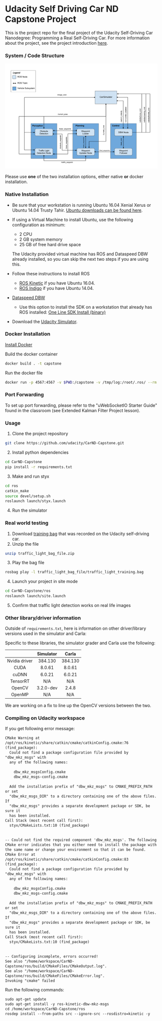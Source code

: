 # Udacity Self Driving Car ND Capstone Project

This is the project repo for the final project of the Udacity Self-Driving Car Nanodegree: Programming a Real Self-Driving Car. For more information about the project, see the project introduction [here](https://classroom.udacity.com/nanodegrees/nd013/parts/6047fe34-d93c-4f50-8336-b70ef10cb4b2/modules/e1a23b06-329a-4684-a717-ad476f0d8dff/lessons/462c933d-9f24-42d3-8bdc-a08a5fc866e4/concepts/5ab4b122-83e6-436d-850f-9f4d26627fd9).


### System / Code Structure

![System Overview](imgs/final-project-ros-graph-v2.png "System Overview")


Please use **one** of the two installation options, either native **or** docker installation.

### Native Installation

* Be sure that your workstation is running Ubuntu 16.04 Xenial Xerus or Ubuntu 14.04 Trusty Tahir. [Ubuntu downloads can be found here](https://www.ubuntu.com/download/desktop).
* If using a Virtual Machine to install Ubuntu, use the following configuration as minimum:
  * 2 CPU
  * 2 GB system memory
  * 25 GB of free hard drive space

  The Udacity provided virtual machine has ROS and Dataspeed DBW already installed, so you can skip the next two steps if you are using this.

* Follow these instructions to install ROS
  * [ROS Kinetic](http://wiki.ros.org/kinetic/Installation/Ubuntu) if you have Ubuntu 16.04.
  * [ROS Indigo](http://wiki.ros.org/indigo/Installation/Ubuntu) if you have Ubuntu 14.04.
* [Dataspeed DBW](https://bitbucket.org/DataspeedInc/dbw_mkz_ros)
  * Use this option to install the SDK on a workstation that already has ROS installed: [One Line SDK Install (binary)](https://bitbucket.org/DataspeedInc/dbw_mkz_ros/src/81e63fcc335d7b64139d7482017d6a97b405e250/ROS_SETUP.md?fileviewer=file-view-default)
* Download the [Udacity Simulator](https://github.com/udacity/CarND-Capstone/releases).

### Docker Installation
[Install Docker](https://docs.docker.com/engine/installation/)

Build the docker container
```bash
docker build . -t capstone
```

Run the docker file
```bash
docker run -p 4567:4567 -v $PWD:/capstone -v /tmp/log:/root/.ros/ --rm -it capstone
```

### Port Forwarding
To set up port forwarding, please refer to the "uWebSocketIO Starter Guide" found in the classroom (see Extended Kalman Filter Project lesson).

### Usage

1. Clone the project repository
```bash
git clone https://github.com/udacity/CarND-Capstone.git
```

2. Install python dependencies
```bash
cd CarND-Capstone
pip install -r requirements.txt
```
3. Make and run styx
```bash
cd ros
catkin_make
source devel/setup.sh
roslaunch launch/styx.launch
```
4. Run the simulator

### Real world testing
1. Download [training bag](https://s3-us-west-1.amazonaws.com/udacity-selfdrivingcar/traffic_light_bag_file.zip) that was recorded on the Udacity self-driving car.
2. Unzip the file
```bash
unzip traffic_light_bag_file.zip
```
3. Play the bag file
```bash
rosbag play -l traffic_light_bag_file/traffic_light_training.bag
```
4. Launch your project in site mode
```bash
cd CarND-Capstone/ros
roslaunch launch/site.launch
```
5. Confirm that traffic light detection works on real life images

### Other library/driver information
Outside of `requirements.txt`, here is information on other driver/library versions used in the simulator and Carla:

Specific to these libraries, the simulator grader and Carla use the following:

|        | Simulator | Carla  |
| :-----------: |:-------------:| :-----:|
| Nvidia driver | 384.130 | 384.130 |
| CUDA | 8.0.61 | 8.0.61 |
| cuDNN | 6.0.21 | 6.0.21 |
| TensorRT | N/A | N/A |
| OpenCV | 3.2.0-dev | 2.4.8 |
| OpenMP | N/A | N/A |

We are working on a fix to line up the OpenCV versions between the two.

### Compiling on Udacity workspace

If you get following error message:
```
CMake Warning at /opt/ros/kinetic/share/catkin/cmake/catkinConfig.cmake:76 (find_package):
  Could not find a package configuration file provided by "dbw_mkz_msgs" with
  any of the following names:

    dbw_mkz_msgsConfig.cmake
    dbw_mkz_msgs-config.cmake

  Add the installation prefix of "dbw_mkz_msgs" to CMAKE_PREFIX_PATH or set
  "dbw_mkz_msgs_DIR" to a directory containing one of the above files.  If
  "dbw_mkz_msgs" provides a separate development package or SDK, be sure it
  has been installed.
Call Stack (most recent call first):
  styx/CMakeLists.txt:10 (find_package)


-- Could not find the required component 'dbw_mkz_msgs'. The following CMake error indicates that you either need to install the package with the same name or change your environment so that it can be found.
CMake Error at /opt/ros/kinetic/share/catkin/cmake/catkinConfig.cmake:83 (find_package):
  Could not find a package configuration file provided by "dbw_mkz_msgs" with
  any of the following names:

    dbw_mkz_msgsConfig.cmake
    dbw_mkz_msgs-config.cmake

  Add the installation prefix of "dbw_mkz_msgs" to CMAKE_PREFIX_PATH or set
  "dbw_mkz_msgs_DIR" to a directory containing one of the above files.  If
  "dbw_mkz_msgs" provides a separate development package or SDK, be sure it
  has been installed.
Call Stack (most recent call first):
  styx/CMakeLists.txt:10 (find_package)


-- Configuring incomplete, errors occurred!
See also "/home/workspace/CarND-Capstone/ros/build/CMakeFiles/CMakeOutput.log".
See also "/home/workspace/CarND-Capstone/ros/build/CMakeFiles/CMakeError.log".
Invoking "cmake" failed
```

Run the following commands:
```
sudo apt-get update
sudo apt-get install -y ros-kinetic-dbw-mkz-msgs
cd /home/workspace/CarND-Capstone/ros
rosdep install --from-paths src --ignore-src --rosdistro=kinetic -y
```
